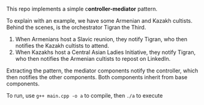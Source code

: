 This repo implements a simple c**ontroller-mediator** pattern. 

To explain with an example, we have some Armenian and Kazakh cultists. Behind the scenes, is the orchestrator Tigran the Third.

1. When Armenians host a Slavic reunion, they notify Tigran, who then notifies the Kazakh cultists to attend. 
2. When Kazakhs host a Central Asian Ladies Initiative, they notify Tigran, who then notifies the Armenian cultists to repost on LinkedIn.

Extracting the pattern, the mediator components notify the controller, which then notifies the other components. Both components inherit from base components. 


To run, use `g++ main.cpp -o a` to compile, then `./a` to execute